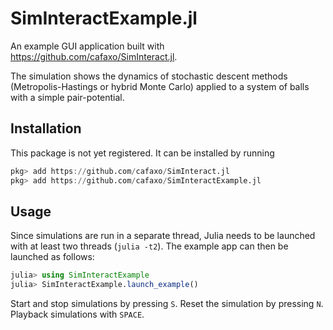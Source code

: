 # SimInteractExample.jl

An example GUI application built with https://github.com/cafaxo/SimInteract.jl.

The simulation shows the dynamics of stochastic descent methods (Metropolis-Hastings or hybrid Monte Carlo) applied to a system of balls with a simple pair-potential.

## Installation

This package is not yet registered. It can be installed by running
```julia
pkg> add https://github.com/cafaxo/SimInteract.jl
pkg> add https://github.com/cafaxo/SimInteractExample.jl
```

## Usage

Since simulations are run in a separate thread, Julia needs to be launched with at least two threads (`julia -t2`).
The example app can then be launched as follows:
```julia
julia> using SimInteractExample
julia> SimInteractExample.launch_example()
```
Start and stop simulations by pressing `S`.
Reset the simulation by pressing `N`.
Playback simulations with `SPACE`.
